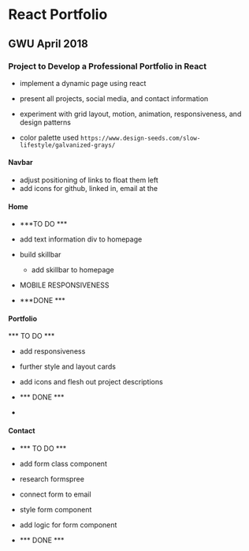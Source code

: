 # React Portfolio
## GWU April 2018

### Project to Develop a Professional Portfolio in React
* implement a dynamic page using react
* present all projects, social media, and contact information
* experiment with grid layout, motion, animation, responsiveness, and design patterns

* color palette used
``` https://www.design-seeds.com/slow-lifestyle/galvanized-grays/ ```

#### Navbar
* adjust positioning of links to float them left
* add icons for github, linked in, email at the

#### Home

* ***TO DO ***
* add text information div to homepage
* build skillbar
    * add skillbar to homepage
* MOBILE RESPONSIVENESS

* ***DONE ***


#### Portfolio
*** TO DO ***
* add responsiveness
* further style and layout cards
* add icons and flesh out project descriptions

* *** DONE ***
* 


#### Contact
* *** TO DO ***
* add form class component
* research formspree
* connect form to email
* style form component
* add logic for form component

* *** DONE ***

